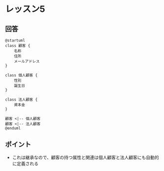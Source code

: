 # レッスン5
## 回答
```puml
@startuml
class 顧客 {
    名称
    住所
    メールアドレス
}

class 個人顧客 {
    性別
    誕生日
}

class 法人顧客 {
    資本金
}

顧客 <|-- 個人顧客
顧客 <|-- 法人顧客
@enduml
```

## ポイント
- これは継承なので、顧客の持つ属性と関連は個人顧客と法人顧客にも自動的に定義される